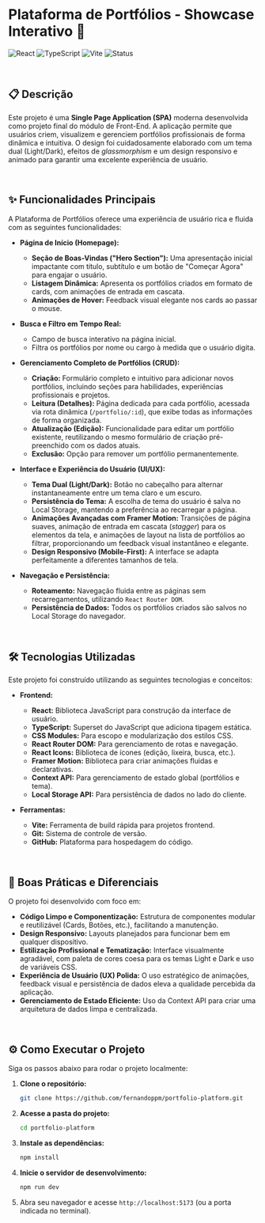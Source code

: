 # Plataforma de Portfólios - Showcase Interativo 🚀

![React](https://img.shields.io/badge/React-18.2.0-%2361DAFB?style=for-the-badge&logo=react)
![TypeScript](https://img.shields.io/badge/TypeScript-5.2.2-%233178C6?style=for-the-badge&logo=typescript)
![Vite](https://img.shields.io/badge/Vite-5.2.0-%23646CFF?style=for-the-badge&logo=vite)
![Status](https://img.shields.io/badge/status-concluído-success?style=for-the-badge)

<br>

## 📋 Descrição

Este projeto é uma **Single Page Application (SPA)** moderna desenvolvida como projeto final do módulo de Front-End. A aplicação permite que usuários criem, visualizem e gerenciem portfólios profissionais de forma dinâmica e intuitiva. O design foi cuidadosamente elaborado com um tema dual (Light/Dark), efeitos de *glassmorphism* e um design responsivo e animado para garantir uma excelente experiência de usuário.

<br>

## ✨ Funcionalidades Principais

A Plataforma de Portfólios oferece uma experiência de usuário rica e fluida com as seguintes funcionalidades:

* **Página de Início (Homepage):**
    * **Seção de Boas-Vindas ("Hero Section"):** Uma apresentação inicial impactante com título, subtítulo e um botão de "Começar Agora" para engajar o usuário.
    * **Listagem Dinâmica:** Apresenta os portfólios criados em formato de cards, com animações de entrada em cascata.
    * **Animações de Hover:** Feedback visual elegante nos cards ao passar o mouse.

* **Busca e Filtro em Tempo Real:**
    * Campo de busca interativo na página inicial.
    * Filtra os portfólios por nome ou cargo à medida que o usuário digita.

* **Gerenciamento Completo de Portfólios (CRUD):**
    * **Criação:** Formulário completo e intuitivo para adicionar novos portfólios, incluindo seções para habilidades, experiências profissionais e projetos.
    * **Leitura (Detalhes):** Página dedicada para cada portfólio, acessada via rota dinâmica (`/portfolio/:id`), que exibe todas as informações de forma organizada.
    * **Atualização (Edição):** Funcionalidade para editar um portfólio existente, reutilizando o mesmo formulário de criação pré-preenchido com os dados atuais.
    * **Exclusão:** Opção para remover um portfólio permanentemente.

* **Interface e Experiência do Usuário (UI/UX):**
    * **Tema Dual (Light/Dark):** Botão no cabeçalho para alternar instantaneamente entre um tema claro e um escuro.
    * **Persistência do Tema:** A escolha de tema do usuário é salva no Local Storage, mantendo a preferência ao recarregar a página.
    * **Animações Avançadas com Framer Motion:** Transições de página suaves, animação de entrada em cascata (*stagger*) para os elementos da tela, e animações de layout na lista de portfólios ao filtrar, proporcionando um feedback visual instantâneo e elegante.
    * **Design Responsivo (Mobile-First):** A interface se adapta perfeitamente a diferentes tamanhos de tela.

* **Navegação e Persistência:**
    * **Roteamento:** Navegação fluida entre as páginas sem recarregamentos, utilizando `React Router DOM`.
    * **Persistência de Dados:** Todos os portfólios criados são salvos no Local Storage do navegador.

<br>

## 🛠️ Tecnologias Utilizadas

Este projeto foi construído utilizando as seguintes tecnologias e conceitos:

* **Frontend:**
    * **React:** Biblioteca JavaScript para construção da interface de usuário.
    * **TypeScript:** Superset do JavaScript que adiciona tipagem estática.
    * **CSS Modules:** Para escopo e modularização dos estilos CSS.
    * **React Router DOM:** Para gerenciamento de rotas e navegação.
    * **React Icons:** Biblioteca de ícones (edição, lixeira, busca, etc.).
    * **Framer Motion:** Biblioteca para criar animações fluidas e declarativas.
    * **Context API:** Para gerenciamento de estado global (portfólios e tema).
    * **Local Storage API:** Para persistência de dados no lado do cliente.

* **Ferramentas:**
    * **Vite:** Ferramenta de build rápida para projetos frontend.
    * **Git:** Sistema de controle de versão.
    * **GitHub:** Plataforma para hospedagem do código.

<br>

## 🌟 Boas Práticas e Diferenciais

O projeto foi desenvolvido com foco em:

* **Código Limpo e Componentização:** Estrutura de componentes modular e reutilizável (Cards, Botões, etc.), facilitando a manutenção.
* **Design Responsivo:** Layouts planejados para funcionar bem em qualquer dispositivo.
* **Estilização Profissional e Tematização:** Interface visualmente agradável, com paleta de cores coesa para os temas Light e Dark e uso de variáveis CSS.
* **Experiência de Usuário (UX) Polida:** O uso estratégico de animações, feedback visual e persistência de dados eleva a qualidade percebida da aplicação.
* **Gerenciamento de Estado Eficiente:** Uso da Context API para criar uma arquitetura de dados limpa e centralizada.

<br>

## ⚙️ Como Executar o Projeto

Siga os passos abaixo para rodar o projeto localmente:

1.  **Clone o repositório:**
    ```bash
    git clone https://github.com/fernandoppm/portfolio-platform.git
    ```
    
2.  **Acesse a pasta do projeto:**
    ```bash
    cd portfolio-platform
    ```

3.  **Instale as dependências:**
    ```bash
    npm install
    ```

4.  **Inicie o servidor de desenvolvimento:**
    ```bash
    npm run dev
    ```

5.  Abra seu navegador e acesse `http://localhost:5173` (ou a porta indicada no terminal).

